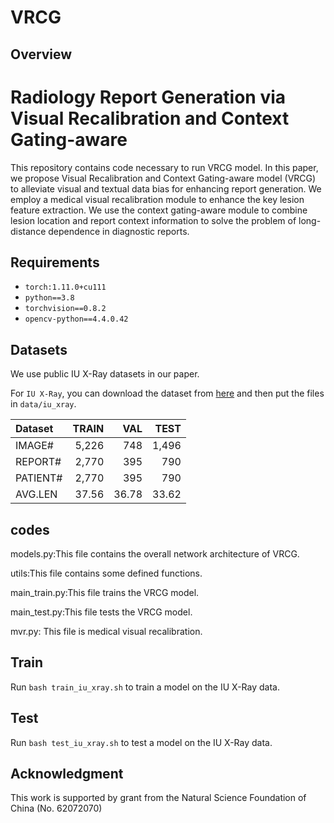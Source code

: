 # VRCG

## Overview
# Radiology Report Generation via Visual Recalibration and Context Gating-aware

This repository contains code necessary to run VRCG model. 
In this paper, we propose Visual Recalibration and Context Gating-aware model (VRCG) to alleviate visual and textual data bias for enhancing report generation. We employ a medical visual recalibration module to enhance the key lesion feature extraction. We use the context gating-aware module to combine lesion location and report context information to solve the problem of long-distance dependence in diagnostic reports.

## Requirements
- `torch:1.11.0+cu111`
- `python==3.8`
- `torchvision==0.8.2`
- `opencv-python==4.4.0.42`
## Datasets
We use public IU X-Ray datasets in our paper.

For `IU X-Ray`, you can download the dataset from [here](https://drive.google.com/file/d/1c0BXEuDy8Cmm2jfN0YYGkQxFZd2ZIoLg/view?usp=sharing) and then put the files in `data/iu_xray`.

| Dataset | TRAIN | VAL | TEST |
| :------ | --------: | --------: | -----: |
| IMAGE# | 5,226 | 748 | 1,496 |
| REPORT# | 2,770 | 395 | 790 |
| PATIENT# | 2,770 | 395 | 790 |
| AVG.LEN | 37.56 | 36.78 | 33.62 |

## codes
models.py:This file contains the overall network architecture of VRCG.

utils:This file contains some defined functions.

main_train.py:This file trains the VRCG model.

main_test.py:This file tests the VRCG model.

mvr.py: This file is medical visual recalibration.


## Train

Run `bash train_iu_xray.sh` to train a model on the IU X-Ray data.

## Test

Run `bash test_iu_xray.sh` to test a model on the IU X-Ray data.

## Acknowledgment
This work is supported by grant from the Natural Science Foundation of China (No. 62072070)

